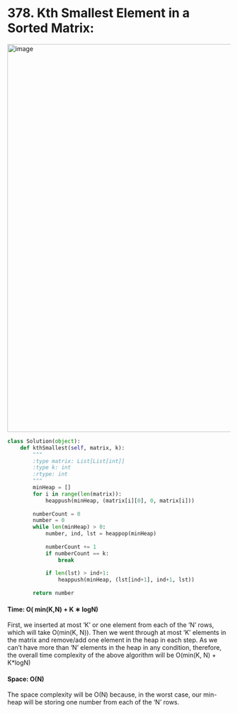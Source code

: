 # 378. Kth Smallest Element in a Sorted Matrix:

<img width="874" alt="image" src="https://user-images.githubusercontent.com/35987583/161722367-d891fdbf-a694-40e4-b52c-36b6324d9e3e.png">


```python
class Solution(object):
    def kthSmallest(self, matrix, k):
        """
        :type matrix: List[List[int]]
        :type k: int
        :rtype: int
        """
        minHeap = []
        for i in range(len(matrix)):
            heappush(minHeap, (matrix[i][0], 0, matrix[i]))
            
        numberCount = 0
        number = 0
        while len(minHeap) > 0:
            number, ind, lst = heappop(minHeap)
            
            numberCount += 1
            if numberCount == k:
                break
            
            if len(lst) > ind+1:
                heappush(minHeap, (lst[ind+1], ind+1, lst))          
                
        return number
```

#### Time: O( min(K,N) + K ∗ logN)
First, we inserted at most ‘K’ or one element from each of the ‘N’ rows, which will take O(min(K, N)). Then we went through at most ‘K’ elements in the matrix and remove/add one element in the heap in each step. As we can’t have more than ‘N’ elements in the heap in any condition, therefore, the overall time complexity of the above algorithm will be O(min(K, N) + K*logN)

#### Space: O(N)
The space complexity will be O(N) because, in the worst case, our min-heap will be storing one number from each of the ‘N’ rows.
